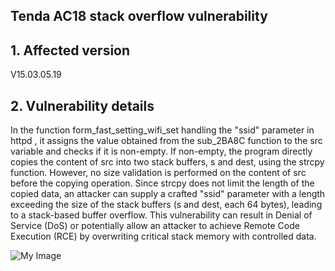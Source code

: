 ## Tenda AC18 stack overflow vulnerability

## 1. Affected version
V15.03.05.19

## 2. Vulnerability details
   In the function form_fast_setting_wifi_set handling the "ssid" parameter  in httpd , it assigns the value obtained from the sub_2BA8C function to the src variable and checks if it is non-empty. If non-empty, the program directly copies the content of src into two stack buffers, s and dest, using the strcpy function. However, no size validation is performed on the content of src before the copying operation.
Since strcpy does not limit the length of the copied data, an attacker can supply a crafted "ssid" parameter with a length exceeding the size of the stack buffers (s and dest, each 64 bytes), leading to a stack-based buffer overflow. This vulnerability can result in Denial of Service (DoS) or potentially allow an attacker to achieve Remote Code Execution (RCE) by overwriting critical stack memory with controlled data.

   ![My Image](1.png)


